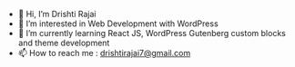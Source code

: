 - 👋 Hi, I’m Drishti Rajai
- 👀 I’m interested in Web Development with WordPress
- 🌱 I’m currently learning React JS, WordPress Gutenberg custom blocks and theme development
- 📫 How to reach me : drishtirajai7@gmail.com

<!---
DrishtiRajai/DrishtiRajai is a ✨ special ✨ repository because its `README.md` (this file) appears on your GitHub profile.
You can click the Preview link to take a look at your changes.
--->
